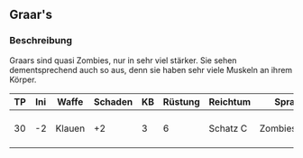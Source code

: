 ## Graar's

### Beschreibung

Graars sind quasi Zombies, nur in sehr viel stärker. Sie sehen dementsprechend auch so aus, denn sie haben sehr viele Muskeln an ihrem Körper.

| TP | Ini | Waffe | Schaden | KB | Rüstung | Reichtum | Sprache | Besonderes | SG |
| --- | -- | ------ | --------- | --- | -------- | ---------- | -------- | ------------ | --- |
| 30 | -2 | Klauen | +2 | 3 | 6 | Schatz C | Zombiesprache | Nachgiebig, Stirbt nicht 2.0 | 6 |
